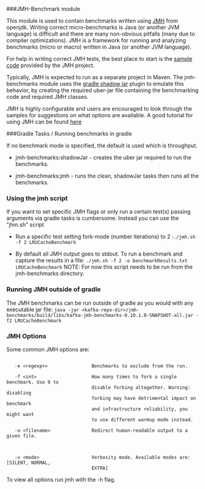 ###JMH-Benchmark module

This module is used to contain benchmarks written using [JMH](http://openjdk.java.net/projects/code-tools/jmh/)
from openjdk. Writing correct micro-benchmarks is Java (or another JVM language) is difficult
and there are many non-obvious pitfalls (many due to compiler optimizations).  JMH is a framework for running
and analyzing benchmarks (micro or macro) written in Java (or another JVM language). 

For help in writing correct JMH tests, the best place to start is the [sample code](http://hg.openjdk.java.net/code-tools/jmh/file/tip/jmh-samples/src/main/java/org/openjdk/jmh/samples/) provided
by the JMH project.

Typically, JMH is expected to run as a separate project in Maven.  The jmh-benchmarks module uses
the [gradle shadow jar](https://github.com/johnrengelman/shadow) plugin to emulate this behavior, by creating the required
uber-jar file containing the benchmarking code and required JMH classes.  

JMH is highly configurable and users are encouraged to look through the samples for suggestions
on what options are available. A good tutorial for using JMH can be found [here](http://tutorials.jenkov.com/java-performance/jmh.html#return-value-from-benchmark-method)

###Gradle Tasks / Running benchmarks in gradle

If no benchmark mode is specified, the default is used which is throughput.

*  jmh-benchmarks:shadowJar - creates the uber jar required to run the benchmarks.

*  jmh-benchmarks:jmh - runs the clean, shadowJar tasks then runs all the benchmarks. 
 
### Using the jmh script
If you want to set specific JMH flags or only run a certain test(s) passing arguments via
gradle tasks is cumbersome.  Instead you can use the "jhm.sh" script

* Run a specific test setting fork-mode (number iterations) to 2 :`./jmh.sh -f 2 LRUCacheBenchmark`

* By default all JMH output goes to stdout.  To run a benchmark and capture the results in a file:
`./jmh.sh -f 2 -o benchmarkResults.txt LRUCacheBenchmark`
NOTE: For now this script needs to be run from the jmh-benchmarks directory.
 
### Running JMH outside of gradle
The JMH benchmarks can be run outside of gradle as you would with any executable jar file:
`java -jar <kafka-repo-dir>/jmh-benchmarks/build/libs/kafka-jmh-benchmarks-0.10.1.0-SNAPSHOT-all.jar -f2 LRUCacheBenchmark`

### JMH Options
Some common JMH options are:
```text
 
   -e <regexp+>                Benchmarks to exclude from the run. 
 
   -f <int>                    How many times to fork a single benchmark. Use 0 to 
                               disable forking altogether. Warning: disabling 
                               forking may have detrimental impact on benchmark 
                               and infrastructure reliability, you might want 
                               to use different warmup mode instead. 
 
   -o <filename>               Redirect human-readable output to a given file. 
 
  
 
   -v <mode>                   Verbosity mode. Available modes are: [SILENT, NORMAL, 
                               EXTRA] 
```
To view all options run jmh with the -h flag. 